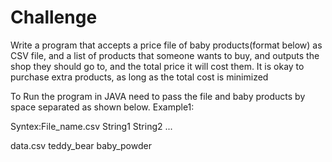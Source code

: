 # Challenge
Write a program that accepts a price file of baby products(format below) as CSV file, and a list of products that someone wants to buy, and outputs the shop they should go to, and the total price it will cost them. It is okay to purchase extra products, as long as the total cost is minimized

To Run the program in JAVA need to pass the file and  baby products by space separated as shown below.
Example1:

Syntex:File_name.csv String1 String2 ...

data.csv teddy_bear baby_powder
